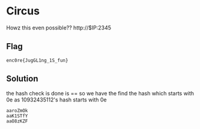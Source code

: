 # Circus
Howz this even possible??
http://$IP:2345

## Flag
```
enc0re{JugGL1ng_1S_fun}
```

## Solution
the hash check is done is == so we have the find the hash which starts with 0e as 10932435112's hash starts with 0e
```
aaroZmOk
aaK1STfY
aaO8zKZF
```